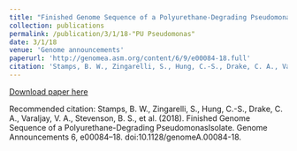 ```yaml
---
title: "Finished Genome Sequence of a Polyurethane-Degrading Pseudomonas Isolate"
collection: publications
permalink: /publication/3/1/18-"PU Pseudomonas"
date: 3/1/18
venue: 'Genome announcements'
paperurl: 'http://genomea.asm.org/content/6/9/e00084-18.full'
citation: 'Stamps, B. W., Zingarelli, S., Hung, C.-S., Drake, C. A., Varaljay, V. A., Stevenson, B. S., et al. (2018). Finished Genome Sequence of a Polyurethane-Degrading PseudomonasIsolate. Genome Announcements 6, e00084–18. doi:10.1128/genomeA.00084-18.'
---
```


<a href='http://genomea.asm.org/content/6/9/e00084-18.full'>Download paper here</a>

Recommended citation: Stamps, B. W., Zingarelli, S., Hung, C.-S., Drake, C. A., Varaljay, V. A., Stevenson, B. S., et al. (2018). Finished Genome Sequence of a Polyurethane-Degrading PseudomonasIsolate. Genome Announcements 6, e00084–18. doi:10.1128/genomeA.00084-18.